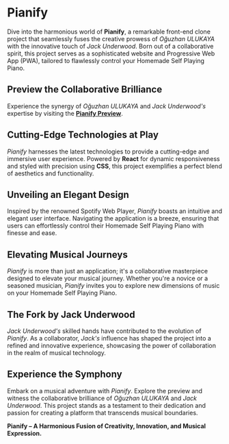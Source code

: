 # Pianify

Dive into the harmonious world of **Pianify**, a remarkable front-end clone project that seamlessly fuses the creative prowess of *Oğuzhan ULUKAYA* with the innovative touch of *Jack Underwood*. Born out of a collaborative spirit, this project serves as a sophisticated website and Progressive Web App (PWA), tailored to flawlessly control your Homemade Self Playing Piano.

## Preview the Collaborative Brilliance
Experience the synergy of *Oğuzhan ULUKAYA* and *Jack Underwood's* expertise by visiting the [**Pianify Preview**](https://piano-website-chi.vercel.app/).

## Cutting-Edge Technologies at Play
*Pianify* harnesses the latest technologies to provide a cutting-edge and immersive user experience. Powered by **React** for dynamic responsiveness and styled with precision using **CSS**, this project exemplifies a perfect blend of aesthetics and functionality.

## Unveiling an Elegant Design
Inspired by the renowned Spotify Web Player, *Pianify* boasts an intuitive and elegant user interface. Navigating the application is a breeze, ensuring that users can effortlessly control their Homemade Self Playing Piano with finesse and ease.

## Elevating Musical Journeys
*Pianify* is more than just an application; it's a collaborative masterpiece designed to elevate your musical journey. Whether you're a novice or a seasoned musician, *Pianify* invites you to explore new dimensions of music on your Homemade Self Playing Piano.

## The Fork by Jack Underwood
*Jack Underwood's* skilled hands have contributed to the evolution of *Pianify*. As a collaborator, *Jack's* influence has shaped the project into a refined and innovative experience, showcasing the power of collaboration in the realm of musical technology.

## Experience the Symphony
Embark on a musical adventure with *Pianify*. Explore the preview and witness the collaborative brilliance of *Oğuzhan ULUKAYA* and *Jack Underwood*. This project stands as a testament to their dedication and passion for creating a platform that transcends musical boundaries.

**Pianify – A Harmonious Fusion of Creativity, Innovation, and Musical Expression.**
